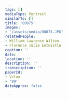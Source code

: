 ```yaml
---
tags: []
mediaType: Portrait
similarTo: []
title: '00075'
images:
- "/assets/media/00075.JPG"
relatedPeople:
- William Lawrence Wilson
- Florence Julia Entwistle
caption: ''
date: 
location: ''
description: ''
transcription: ''
paperId:
- Velox
- '09'
dateApprox: false

---
```

